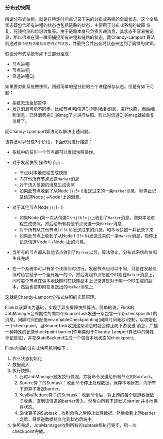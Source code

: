 ### 分布式快照

所谓分布式快照，就是在特定时间点记录下来的分布式系统的全局状态，这个全局状态既包含所有进程的状态也包括链路的状态，主要用于分布式系统的故障
恢复、死锁检测和垃圾收集等。由于链路本身只负责传递消息，其状态不容易被记录，所以很难在同一瞬间捕捉所有进程和链路的状态，而Chandy-Lamport
算法则通过`每个进程记录与自己相关的状态`，并最终合并出全局状态来达到了同样的效果。

假设分布式系统有如下三部分组成：
* 节点进程i
* 节点进程j
* 信道进程Cij

如果要对此系统做快照，则最简单的是分别的三个进程保存状态。但是有如下问题：

* 系统无法全部暂停
* 发送消息可能不同步。比如节点i和信道Cij同时收到消息，进行快照，而j后收到消息，已经消费完Cij的msg了才进行快照。则此时信道Cij的msg就被重复消费了。

而Chandy-Lpamport算法可以解决上述问题。

该算法可以分成3个阶段，下面分别进行描述：

* 系统中的任何一个节点都可以发起快照操作。
* 对于发起快照 操作的节点 i:
  
   * 节点i对本地进程生成快照
   * 向其他所有节点发送`Marker`消息
   * 对于流入信道的消息生成快照
   * 如果此节点收到了从Node j (j != i)发送过来的一条`Marker`消息，则停止记录信道Node j->Node i上的消息。
 * 对于其他节点Node j (j != i)
   * 如果Node j第一次从信道Ck->j (k != j)上收到了`Marker`消息，则对本地进程生成快照，然后给所有其他节点发送一条`Marker`消息
   * 对于所有从其他节点l (l != k)发送过来的消息，和本地快照一并记录下来
   * 如果此节点上收到了从Node l (l != k)发送过来的一条`Marker`消息，则停止记录信道Node l->Node j上的消息。
 * 当所有的节点都从其他节点收到了`Marker`以后，算法停止，分布式系统的快照生成完成
 * 在一个系统中可以有多个快照同时进行，发起节点也可以不同，只要在发起快照时给它赋予一个全局唯一的ID，然后发起节点把这个ID附在`Marker`消息上，同时每个节点在做本地快照时在快照副本上记录这是对于哪一个ID生成的副本，然后也把ID附在发送出的`Marker`消息上.

这就是Chandy-Lamport分布式快照的实现原理。

Flink以该算法为基础，实现了异步屏障快照算法。简单的说，Flink的JobManager会周期性的向每个SourceTask发送一条包含一个新checkpointId
的消息，间隔时间由配置env.enableCheckpointing(间隔时间毫秒)控制，以初始化一个checkpoint。当SourceTask收到这条消息时就会停止向下游发送
消息，广播一种特殊的记录checkpoint barrier(作用类似于Chandy-Lamport算法中的特殊标记信息)，并在StateBackend生成一个包含本地状态的checkpoint。


Flink内部的分布式快照机制如下：

1. 作业状态初始化
2. 数据流入
3. 执行快照。
   1. 此时JobManager触发执行快照，并将命令发送给所有节点的SubTask。
   2. Source算子的Subtask：收到命令停止处理数据，保存本地状态，向所有下游算子发送barrier。
   3. KeyBy/Reduce算子的Subtask：收到命令后，将上游的每个信道数据依旧收集，直到该信道的barrier传入。然后向所有下游发送barrier,并本地保存状态。
   4. Sink算子的Subtask：收到命令之后停止处理数据。然后收到上游barrier之后，将信道数据持久化到状态后端中。
4. 快照完成，JobMannager收到所有的subtask都执行完毕，则一次checkpoint完成。

